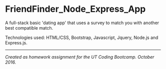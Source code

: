 # FriendFinder_Node_Express_App
A  full-stack basic 'dating app' that uses a survey to match you with another best compatible match.

Technologies used: HTML/CSS, Bootstrap, Javascript, Jquery, Node.js and Express.js.

----
*Created as homework assignment for the UT Coding Bootcamp. October 2016.* 
